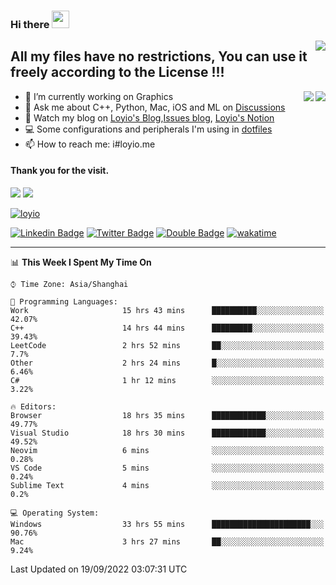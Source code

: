 <h3 align="left">Hi there <img src="https://media.giphy.com/media/hvRJCLFzcasrR4ia7z/giphy.gif" width="28"></h3>
<a align="right" href="https://github.com/loyio/loyio/blob/master/STAR/README.md"><img align="right" src="https://img.shields.io/badge/LOYIO-STAR-green" /></a>

## All my files have no restrictions, You can use it freely according to the License !!!

<a href="https://github.com/loyio#gh-light-mode-only">
     <img align="right"  src="https://loy-readme.vercel.app/api/top-langs/?username=loyio&langs_count=6&hide=css,html,jupyter%20notebook" />
</a>

<a href="https://github.com/loyio#gh-dark-mode-only">
  <img align="right"  src="https://loy-readme.vercel.app/api/top-langs/?username=loyio&langs_count=6&theme=slateorange&hide=css,html,jupyter%20notebook" />
</a>



- 🔭 I’m currently working on Graphics
- 💬 Ask me about C++, Python, Mac, iOS and ML on [Discussions](https://github.com/loyio/blog/discussions)
- 📔 Watch my blog on [Loyio's Blog](https://loyio.me),[Issues blog](https://github.com/loyio/blog/issues), [Loyio's Notion](https://loyio.notion.site/loyio/Loyio-s-Dashboard-2f56bd29222a445ea9d9e8802a1ac83b)
- 💻 Some configurations and peripherals I'm using in [dotfiles](https://github.com/loyio/dotfiles)
- 📫 How to reach me: i#loyio.me


#### Thank you for the visit.
<img src="http://profile-counter.glitch.me/loyio/count.svg" />

<img src="https://loy-readme.vercel.app/api?username=loyio&show_icons=true&hide=stars&include_all_commits=true&hide_title=true&theme=slateorange" />

     

[![loyio](https://github-profile-trophy.vercel.app/?username=loyio&theme=onedark&column=4)](https://github.com/loyio)

[![Linkedin Badge](https://img.shields.io/badge/-@loyio-0077b5?style=flat-square&logo=Linkedin&logoColor=white&labelColor=0077b5&link=https://www.linkedin.com/in/loyio-hex-363172158/)](https://www.linkedin.com/in/loyio-hex-363172158/)
[![Twitter Badge](https://img.shields.io/badge/-@loyiome-1ca0f1?style=flat-square&labelColor=1ca0f1&logo=twitter&logoColor=white&link=https://twitter.com/loyiome)](https://twitter.com/loyiome)
[![Double Badge](https://img.shields.io/badge/@loyio-007722?style=flat&logo=Douban&logoColor=white)](https://www.douban.com/people/susmote)
[![wakatime](https://wakatime.com/badge/user/c0ddc104-5a20-41d1-ab9a-c4d9ea20a4d9.svg)](https://wakatime.com/@c0ddc104-5a20-41d1-ab9a-c4d9ea20a4d9)

-------
<!--START_SECTION:waka-->
📊 **This Week I Spent My Time On** 

```text
⌚︎ Time Zone: Asia/Shanghai

💬 Programming Languages: 
Work                     15 hrs 43 mins      ██████████░░░░░░░░░░░░░░░   42.07% 
C++                      14 hrs 44 mins      █████████░░░░░░░░░░░░░░░░   39.43% 
LeetCode                 2 hrs 52 mins       ██░░░░░░░░░░░░░░░░░░░░░░░   7.7% 
Other                    2 hrs 24 mins       █░░░░░░░░░░░░░░░░░░░░░░░░   6.46% 
C#                       1 hr 12 mins        ░░░░░░░░░░░░░░░░░░░░░░░░░   3.22%

🔥 Editors: 
Browser                  18 hrs 35 mins      ████████████░░░░░░░░░░░░░   49.77% 
Visual Studio            18 hrs 30 mins      ████████████░░░░░░░░░░░░░   49.52% 
Neovim                   6 mins              ░░░░░░░░░░░░░░░░░░░░░░░░░   0.28% 
VS Code                  5 mins              ░░░░░░░░░░░░░░░░░░░░░░░░░   0.24% 
Sublime Text             4 mins              ░░░░░░░░░░░░░░░░░░░░░░░░░   0.2%

💻 Operating System: 
Windows                  33 hrs 55 mins      ██████████████████████░░░   90.76% 
Mac                      3 hrs 27 mins       ██░░░░░░░░░░░░░░░░░░░░░░░   9.24%

```


 Last Updated on 19/09/2022 03:07:31 UTC
<!--END_SECTION:waka-->
